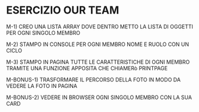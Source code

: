 # ESERCIZIO OUR TEAM
M-1) CREO UNA LISTA ARRAY DOVE DENTRO METTO LA LISTA DI OGGETTI PER OGNI SINGOLO MEMBRO

M-2) STAMPO IN CONSOLE PER OGNI MEMBRO NOME E RUOLO CON UN CICLO

M-3) STAMPO IN PAGINA TUTTE LE CARATTERISTICHE DI OGNI MEMBRO TRAMITE UNA FUNZIONE APPOSITA CHE CHIAMERò PRINTPAGE

M-BONUS-1) TRASFORMARE IL PERCORSO DELLA FOTO IN MODO DA VEDERE LA FOTO IN PAGINA

M-BONUS-2) VEDERE IN BROWSER OGNI SINGOLO MEMBRO CON LA SUA CARD